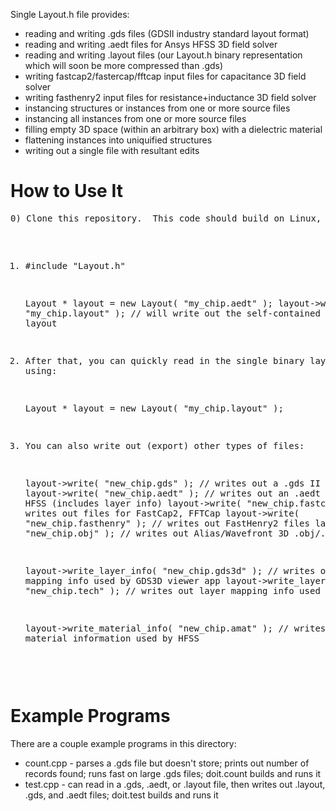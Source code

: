 Single Layout.h file provides:

<ul>
<li>reading and writing .gds files (GDSII industry standard layout format)</li>
<li>reading and writing .aedt files for Ansys HFSS 3D field solver</li> 
<li>reading and writing .layout files (our Layout.h binary representation which will soon be more compressed than .gds)</li>
<li>writing fastcap2/fastercap/fftcap input files for capacitance 3D field solver</li>
<li>writing fasthenry2 input files for resistance+inductance 3D field solver</li>
<li>instancing structures or instances from one or more source files</li>
<li>instancing all instances from one or more source files</li>
<li>filling empty 3D space (within an arbitrary box) with a dielectric material</li>
<li>flattening instances into uniquified structures</li>
<li>writing out a single file with resultant edits</li>
</ul>

<h1>How to Use It</h1>
<pre>
0) Clone this repository.  This code should build on Linux, MacOS, and Cygwin with a C++14 compiler.

1) #include "Layout.h"

   Layout * layout = new Layout( "my_chip.aedt" );
   layout->write( "my_chip.layout" );    // will write out the self-contained binary layout layout

2) After that, you can quickly read in the single binary layout file using:

   Layout * layout = new Layout( "my_chip.layout" );  

3) You can also write out (export) other types of files:
 
   layout->write( "new_chip.gds" );         // writes out a .gds II file
   layout->write( "new_chip.aedt" );        // writes out an .aedt file for HFSS (includes layer info)
   layout->write( "new_chip.fastcap" );     // writes out files for FastCap2, FFTCap 
   layout->write( "new_chip.fasthenry" );   // writes out FastHenry2 files
   layout->write( "new_chip.obj" );         // writes out Alias/Wavefront 3D .obj/.mtl files 

   layout->write_layer_info( "new_chip.gds3d" );    // writes out layer mapping info used by GDS3D viewer app
   layout->write_layer_info( "new_chip.tech" );     // writes out layer mapping info used by HFSS

   layout->write_material_info( "new_chip.amat" );  // writes out material information used by HFSS
</pre>

<h1>Example Programs</h1>

<p>
There are a couple example programs in this directory:
<ul>
<li>count.cpp - parses a .gds file but doesn't store; prints out number of records found; runs fast on large .gds files; doit.count builds and runs it</li>
<li>test.cpp - can read in a .gds, .aedt, or .layout file, then writes out .layout, .gds, and .aedt files; doit.test builds and runs it</li>
</ul>
